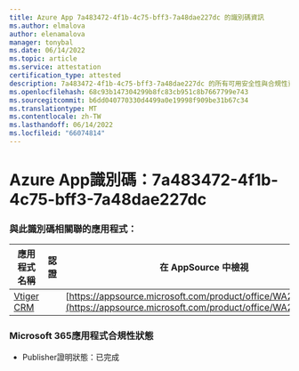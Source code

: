 ```yaml
---
title: Azure App 7a483472-4f1b-4c75-bff3-7a48dae227dc 的識別碼資訊
ms.author: elmalova
author: elenamalova
manager: tonybal
ms.date: 06/14/2022
ms.topic: article
ms.service: attestation
certification_type: attested
description: 7a483472-4f1b-4c75-bff3-7a48dae227dc 的所有可用安全性與合規性資訊。
ms.openlocfilehash: 68c93b147304299b8fc83cb951c8b7667799e743
ms.sourcegitcommit: b6dd040770330d4499a0e19998f909be31b67c34
ms.translationtype: MT
ms.contentlocale: zh-TW
ms.lasthandoff: 06/14/2022
ms.locfileid: "66074814"
---
```

# <a name="azure-app-id-7a483472-4f1b-4c75-bff3-7a48dae227dc"></a>Azure App識別碼：7a483472-4f1b-4c75-bff3-7a48dae227dc


### <a name="apps-associated-with-this-id"></a>與此識別碼相關聯的應用程式：
| **應用程式名稱** | **認證** | **在 AppSource 中檢視** |
|--------------|---------------|-----------------------|
| [Vtiger CRM](../forward/WA200003089.md) |  | [https://appsource.microsoft.com/product/office/WA200003089](https://appsource.microsoft.com/product/office/WA200003089) |

### <a name="microsoft-365-app-compliance-status"></a>Microsoft 365應用程式合規性狀態
- Publisher證明狀態：已完成
